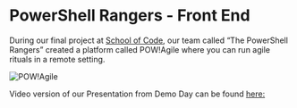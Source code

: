 # PowerShell Rangers - Front End

During our final project at [School of Code](https://www.linkedin.com/school/school-of-code/), our team called “The PowerShell Rangers” created a platform called POW!Agile where you can run agile rituals in a remote setting.

![POW!Agile](https://user-images.githubusercontent.com/70920006/113293900-43112180-92ee-11eb-99e0-a5807712affc.png)

Video version of our Presentation from Demo Day can be found [here:](https://www.youtube.com/watch?v=qwDziZ7YjD0&list=PL8gMjYrBUCXPL2kpR1o8kfq7FMuBSI3Pk&index=2&t=10s)
